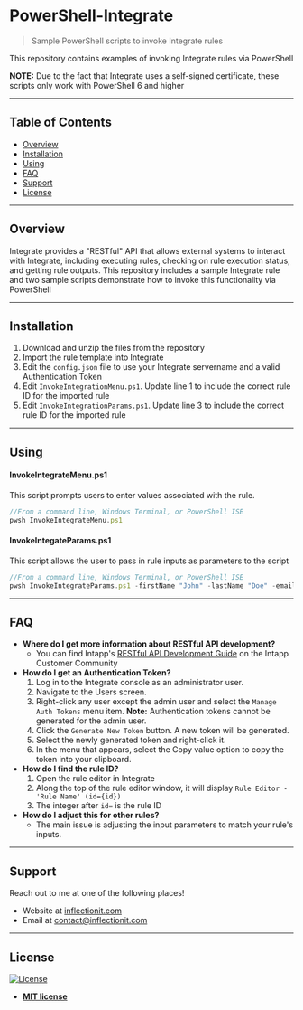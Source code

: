 # PowerShell-Integrate

> Sample PowerShell scripts to invoke Integrate rules

This repository contains examples of invoking Integrate rules via PowerShell

**NOTE:** Due to the fact that Integrate uses a self-signed certificate, these scripts only work with PowerShell 6 and higher

---

## Table of Contents

- [Overview](#overview)
- [Installation](#installation)
- [Using](#using)
- [FAQ](#faq)
- [Support](#support)
- [License](#license)

---

## Overview

Integrate provides a "RESTful" API that allows external systems to interact with Integrate, including executing rules, checking on rule execution status, and getting rule outputs. This repository includes a sample Integrate rule and two sample scripts demonstrate how to invoke this functionality via PowerShell

---

## Installation

1. Download and unzip the files from the repository
2. Import the rule template into Integrate
3. Edit the `config.json` file to use your Integrate servername and a valid Authentication Token
4. Edit `InvokeIntegrationMenu.ps1`. Update line 1 to include the correct rule ID for the imported rule
5. Edit `InvokeIntegrationParams.ps1`. Update line 3 to include the correct rule ID for the imported rule

---

## Using

#### InvokeIntegrateMenu.ps1

This script prompts users to enter values associated with the rule.

```javascript
//From a command line, Windows Terminal, or PowerShell ISE
pwsh InvokeIntegrateMenu.ps1
```

#### InvokeIntegateParams.ps1

This script allows the user to pass in rule inputs as parameters to the script

```javascript
//From a command line, Windows Terminal, or PowerShell ISE
pwsh InvokeIntegrateParams.ps1 -firstName "John" -lastName "Doe" -email "john.doe@test.com"
```

---

## FAQ

- **Where do I get more information about RESTful API development?**
  - You can find Intapp's [RESTful API Development Guide](https://support.intapp.com/s/contentdocument/0692J0000063OL8QAM) on the Intapp Customer Community
- **How do I get an Authentication Token?**
  1. Log in to the Integrate console as an administrator user.
  2. Navigate to the Users screen.
  3. Right-click any user except the admin user and select the `Manage Auth Tokens` menu item.
     **Note:** Authentication tokens cannot be generated for the admin user.
  4. Click the `Generate New Token` button. A new token will be generated.
  5. Select the newly generated token and right-click it.
  6. In the menu that appears, select the Copy value option to copy the token into your clipboard.
- **How do I find the rule ID?**
  1. Open the rule editor in Integrate
  2. Along the top of the rule editor window, it will display `Rule Editor - 'Rule Name' (id={id})`
  3. The integer after `id=` is the rule ID
- **How do I adjust this for other rules?**
  - The main issue is adjusting the input parameters to match your rule's inputs.

---

## Support

Reach out to me at one of the following places!

- Website at <a href="https://inflectionit.com" target="_blank">inflectionit.com</a>
- Email at <a href="mailto://contact@inflectionit.com">contact@inflectionit.com</a>

---

## License

[![License](http://img.shields.io/:license-mit-blue.svg?style=flat-square)](http://badges.mit-license.org)

- **[MIT license](http://opensource.org/licenses/mit-license.php)**
